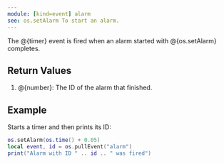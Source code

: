 ```yaml
---
module: [kind=event] alarm
see: os.setAlarm To start an alarm.
---
```


The @{timer} event is fired when an alarm started with @{os.setAlarm} completes.

## Return Values
1. @{number}: The ID of the alarm that finished.

## Example
Starts a timer and then prints its ID:
```lua
os.setAlarm(os.time() + 0.05)
local event, id = os.pullEvent("alarm")
print("Alarm with ID " .. id .. " was fired")
```
